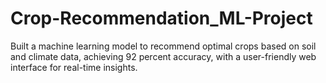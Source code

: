 # Crop-Recommendation_ML-Project

Built a machine learning model to recommend optimal crops based on soil and climate data, achieving 92 percent
accuracy, with a user-friendly web interface for real-time insights.
